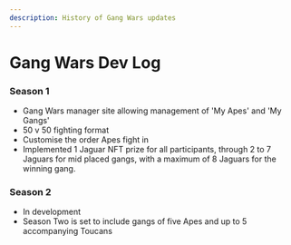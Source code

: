 ```yaml
---
description: History of Gang Wars updates
---
```


# Gang Wars Dev Log

### Season 1

* Gang Wars manager site allowing management of 'My Apes' and 'My Gangs'
* 50 v 50 fighting format
* Customise the order Apes fight in
* Implemented 1 Jaguar NFT prize for all participants, through 2 to 7 Jaguars for mid placed gangs, with a maximum of 8 Jaguars for the winning gang.

### Season 2

* In development
* Season Two is set to include gangs of five Apes and up to 5 accompanying Toucans
